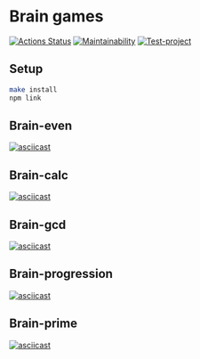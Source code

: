 # Brain games
[![Actions Status](https://github.com/mdx10/frontend-project-lvl1/workflows/hexlet-check/badge.svg)](https://github.com/mdx10/frontend-project-lvl1/actions)
[![Maintainability](https://api.codeclimate.com/v1/badges/a99a88d28ad37a79dbf6/maintainability)](https://codeclimate.com/github/codeclimate/codeclimate/maintainability)
[![Test-project](https://github.com/mdx10/frontend-project-lvl1/workflows/test-project/badge.svg)](https://github.com/mdx10/frontend-project-lvl1/actions)

## Setup
```sh
make install
npm link
```
## Brain-even
[![asciicast](https://asciinema.org/a/BIuo21fehdrZTuMSOozjT3utH.svg)](https://asciinema.org/a/BIuo21fehdrZTuMSOozjT3utH)
## Brain-calc
[![asciicast](https://asciinema.org/a/6bFbTjzK4PrnB1i5pbaJigazs.svg)](https://asciinema.org/a/6bFbTjzK4PrnB1i5pbaJigazs)
## Brain-gcd
[![asciicast](https://asciinema.org/a/DaYlMAfKFkfUWXqKgSf6r0I3c.svg)](https://asciinema.org/a/DaYlMAfKFkfUWXqKgSf6r0I3c)
## Brain-progression
[![asciicast](https://asciinema.org/a/UJfmiCSaNtCoredE9LKHpaWV7.svg)](https://asciinema.org/a/UJfmiCSaNtCoredE9LKHpaWV7)
## Brain-prime
[![asciicast](https://asciinema.org/a/M6uO1IxwL9a7U9Em1of7Yyva3.svg)](https://asciinema.org/a/M6uO1IxwL9a7U9Em1of7Yyva3)
